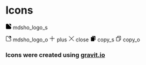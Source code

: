 # Icons

![mdsho_logo_s](mdsho_logo_s.png) mdsho_logo_s 

![mdsho_logo_o](mdsho_logo_o.png) mdsho_logo_o 
![plus](plus.png) plus 
![close](close.png) close 
![copy_s](copy_s.png) copy_s 
![copy_o](copy_o.png) copy_o

### Icons were created using [gravit.io](https://gravit.io/)
